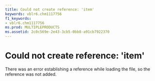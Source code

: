 ```yaml
---
title: Could not create reference: 'item'
keywords: vblr6.chm1117756
f1_keywords:
- vblr6.chm1117756
ms.prod: MULTIPLEPRODUCTS
ms.assetid: 2c0c569e-2e43-3cb5-0bb8-a91cb7922370
---
```



# Could not create reference: 'item'

There was an error establishing a reference while loading the file, so the reference was not added.


